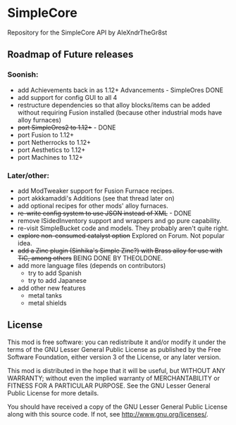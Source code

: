 SimpleCore
==========

Repository for the SimpleCore API by AleXndrTheGr8st


Roadmap of Future releases
--------------------------

### Soonish:

- add Achievements back in as 1.12+ Advancements - SimpleOres DONE
- add support for config GUI to all 4
- restructure dependencies so that alloy blocks/items can be added without
requiring Fusion installed (because other industrial mods have alloy furnaces)
- ~~port SimpleOres2 to 1.12+~~ - DONE
- port Fusion to 1.12+
- port Netherrocks to 1.12+
- port Aesthetics to 1.12+
- port Machines to 1.12+
 
### Later/other:

- add ModTweaker support for Fusion Furnace recipes.
- port akkkamaddi's Additions (see that thread later on)
- add optional recipes for other mods' alloy furnaces.
- ~~re-write config system to use JSON instead of XML~~ - DONE
- remove ISidedInventory support and wrappers and go pure capability.
- re-visit SimpleBucket code and models. They probably aren't quite right.
- ~~explore non-consumed catalyst option~~ Explored on Forum. Not popular idea.
- ~~add a Zinc plugin (Sinhika's Simple Zinc?) with Brass alloy for use with
TiC, among others~~ BEING DONE BY THEOLDONE.
- add more language files (depends on contributors)
  + try to add Spanish
  + try to add Japanese
- add other new features
  + metal tanks
  + metal shields

License
-------

This mod is free software: you can redistribute it and/or modify it under the
terms of the GNU Lesser General Public License as published by the Free
Software Foundation, either version 3 of the License, or any later version.

This mod is distributed in the hope that it will be useful, but WITHOUT ANY
WARRANTY; without even the implied warranty of MERCHANTABILITY or FITNESS FOR A
PARTICULAR PURPOSE.  See the GNU Lesser General Public License for more
details.

You should have received a copy of the GNU Lesser General Public License along
with this source code.  If not, see <http://www.gnu.org/licenses/>.
